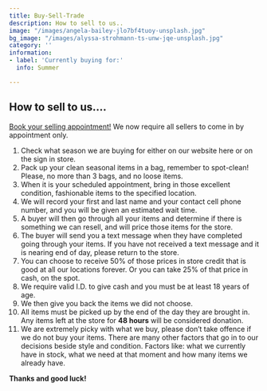 ```yaml
---
title: Buy-Sell-Trade
description: How to sell to us..
image: "/images/angela-bailey-jlo7bf4tuoy-unsplash.jpg"
bg_image: "/images/alyssa-strohmann-ts-unw-jqe-unsplash.jpg"
category: ''
information:
- label: 'Currently buying for:'
  info: Summer

---
```

## How to sell to us....

[Book your selling appointment!](https://commonsort.appointedd.com/app/5ec2cad681e71f49064ada2f) We now require all sellers to come in by appointment only.

 1. Check what season we are buying for either on our website here or on the sign in store.
 2. Pack up your clean seasonal items in a bag, remember to spot-clean! Please, no more than 3 bags, and no loose items.
 3. When it is your scheduled appointment, bring in those excellent condition, fashionable items to the specified location.
 4. We will record your first and last name and your contact cell phone number, and you will be given an estimated wait time.
 5. A buyer will then go through all your items and determine if there is something we can resell, and will price those items for the store.
 6. The buyer will send you a text message when they have completed going through your items. If you have not received a text message and it is nearing end of day, please return to the store.
 7. You can choose to receive 50% of those prices in store credit that is good at all our locations forever. Or you can take 25% of that price in cash, on the spot.
 8. We require valid I.D. to give cash and you must be at least 18 years of age.
 9. We then give you back the items we did not choose.
10. All items must be picked up by the end of the day they are brought in.  
    Any items left at the store for **48 hours** will be considered donation.
11. We are extremely picky with what we buy, please don’t take offence if we do not buy your items. There are many other factors that go in to our decisions beside style and condition. Factors like: what we currently have in stock, what we need at that moment and how many items we already have.

**Thanks and good luck!**